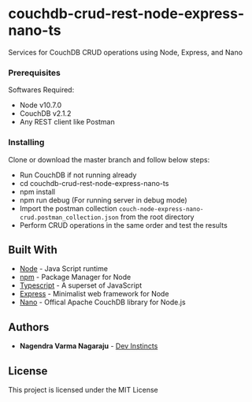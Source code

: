 # couchdb-crud-rest-node-express-nano-ts
Services for CouchDB CRUD operations using Node, Express, and Nano

### Prerequisites

Softwares Required:
* Node v10.7.0
* CouchDB v2.1.2
* Any REST client like Postman

### Installing

Clone or download the master branch and follow below steps:
* Run CouchDB if not running already
* cd couchdb-crud-rest-node-express-nano-ts
* npm install
* npm run debug (For running server in debug mode)
* Import the postman collection `couch-node-express-nano-crud.postman_collection.json` from the root directory
* Perform CRUD operations in the same order and test the results

## Built With

* [Node](https://nodejs.org/en/) - Java Script runtime
* [npm](https://www.npmjs.com/) - Package Manager for Node
* [Typescript](https://www.typescriptlang.org/) - A superset of JavaScript
* [Express](https://expressjs.com/) - Minimalist web framework for Node
* [Nano](https://www.npmjs.com/package/nano) - Offical Apache CouchDB library for Node.js
## Authors

* **Nagendra Varma Nagaraju** - [Dev Instincts](https://devinstincts.com)

## License

This project is licensed under the MIT License

